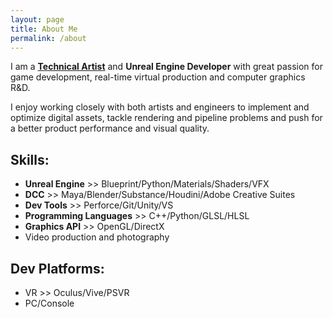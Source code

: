 ```yaml
---
layout: page
title: About Me
permalink: /about
---
```


I am a [**Technical Artist**](https://www.artstation.com/viclw17) and **Unreal Engine Developer** with great passion for
game development, real-time virtual production and computer graphics R&D.

I enjoy working closely with both artists and engineers to implement and optimize
digital assets, tackle rendering and pipeline problems and push for a better product
performance and visual quality.

## Skills:
* **Unreal Engine** >> Blueprint/Python/Materials/Shaders/VFX
* **DCC** >> Maya/Blender/Substance/Houdini/Adobe Creative Suites
* **Dev Tools** >> Perforce/Git/Unity/VS
* **Programming Languages** >> C++/Python/GLSL/HLSL
* **Graphics API** >> OpenGL/DirectX
* Video production and photography

## Dev Platforms:
* VR >> Oculus/Vive/PSVR
* PC/Console
